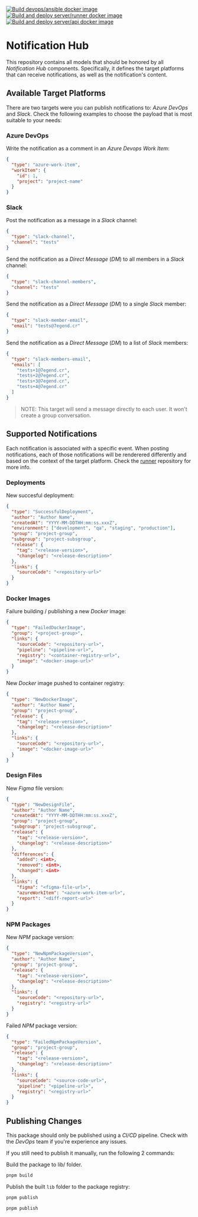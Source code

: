 [![Build devops/ansible docker image](https://github.com/7egend/notification-hub/actions/workflows/build-image-devops-ansible.yml/badge.svg)](https://github.com/7egend/notification-hub/actions/workflows/build-image-devops-ansible.yml) <br/>
[![Build and deploy server/runner docker image](https://github.com/7egend/notification-hub/actions/workflows/main-server-runner.yml/badge.svg)](https://github.com/7egend/notification-hub/actions/workflows/main-server-runner.yml) <br/>
[![Build and deploy server/api docker image](https://github.com/7egend/notification-hub/actions/workflows/main-server-api.yml/badge.svg)](https://github.com/7egend/notification-hub/actions/workflows/main-server-api.yml)

# Notification Hub

This repository contains all models that should be honored by all _Notification Hub_ components. Specifically, it defines the target platforms that can receive notifications, as well as the notification's content.

## Available Target Platforms

There are two targets were you can publish notifications to: _Azure DevOps_ and _Slack_. Check the following examples to choose the payload that is most suitable to your needs:

### Azure DevOps

Write the notification as a comment in an _Azure Devops Work Item_:

```json
{
  "type": "azure-work-item",
  "workItem": {
    "id": 1,
    "project": "project-name"
  }
}
```

### Slack

Post the notification as a message in a _Slack_ channel:

```json
{
  "type": "slack-channel",
  "channel": "tests"
}
```

Send the notification as a _Direct Message_ (_DM_) to all members in a _Slack_ channel:

```json
{
  "type": "slack-channel-members",
  "channel": "tests"
}
```

Send the notification as a _Direct Message_ (_DM_) to a single _Slack_ member:

```json
{
  "type": "slack-member-email",
  "email": "tests@7egend.cr"
}
```

Send the notification as a _Direct Message_ (_DM_) to a list of _Slack_ members:

```json
{
  "type": "slack-members-email",
  "emails": [
    "tests+1@7egend.cr",
    "tests+2@7egend.cr",
    "tests+3@7egend.cr",
    "tests+4@7egend.cr"
  ]
}
```

> NOTE: This target will send a message directly to each user. It won't create a group conversation.

## Supported Notifications

Each notification is associated with a specific event. When posting notifications, each of those notifications will be renderered differently and based on the context of the target platform. Check the [runner](https://gitlab.com/7egend/projects/home/microservices/notification-hub/server/runner) repository for more info.

### Deployments

New succesful deployment:

```json
{
  "type": "SuccessfulDeployment",
  "author": "Author Name",
  "createdAt": "YYYY-MM-DDTHH:mm:ss.xxxZ",
  "environment": ["development", "qa", "staging", "production"],
  "group": "project-group",
  "subgroup": "project-subsgroup",
  "release": {
    "tag": "<release-version>",
    "changelog": "<release-description>"
  },
  "links": {
    "sourceCode": "<repository-url>"
  }
}
```

### Docker Images

Failure building / publishing a new _Docker_ image:

```json
{
  "type": "FailedDockerImage",
  "group": "<project-group>",
  "links": {
    "sourceCode": "<repository-url>",
    "pipeline": "<pipeline-url>",
    "registry": "<container-registry-url>",
    "image": "<docker-image-url>"
  }
}
```

New _Docker_ image pushed to container registry:

```json
{
  "type": "NewDockerImage",
  "author": "Author Name",
  "group": "project-group",
  "release": {
    "tag": "<release-version>",
    "changelog": "<release-description>"
  },
  "links": {
    "sourceCode": "<repository-url>",
    "image": "<docker-image-url>"
  }
}
```

### Design Files

New _Figma_ file version:

```json
{
  "type": "NewDesignFile",
  "author": "Author Name",
  "createdAt": "YYYY-MM-DDTHH:mm:ss.xxxZ",
  "group": "project-group",
  "subgroup": "project-subsgroup",
  "release": {
    "tag": "<release-version>",
    "changelog": "<release-description>"
  },
  "differences": {
    "added": <int>,
    "removed": <int>,
    "changed": <int>
  },
  "links": {
    "figma": "<figma-file-url>",
    "azureWorkItem": "<azure-work-item-url>",
    "report": "<diff-report-url>"
  }
}
```

### NPM Packages

New _NPM_ package version:

```json
{
  "type": "NewNpmPackageVersion",
  "author": "Author Name",
  "group": "project-group",
  "release": {
    "tag": "<release-version>",
    "changelog": "<release-description>"
  },
  "links": {
    "sourceCode": "<repository-url>",
    "registry": "<registry-url>"
  }
}
```

Failed _NPM_ package version:

```json
{
  "type": "FailedNpmPackageVersion",
  "group": "project-group",
  "release": {
    "tag": "<release-version>",
    "changelog": "<release-description>"
  },
  "links": {
    "sourceCode": "<source-code-url>",
    "pipeline": "<pipeline-url>",
    "registry": "<registry-url>"
  }
}
```

## Publishing Changes

This package should only be published using a _CI/CD_ pipeline. Check with the _DevOps_ team if you're experience any issues.

If you still need to publish it manually, run the following 2 commands:

Build the package to lib/ folder.

```bash
pnpm build
```

Publish the built `lib` folder to the package registry:

```bash
pnpm publish
```

```bash
pnpm publish
```
